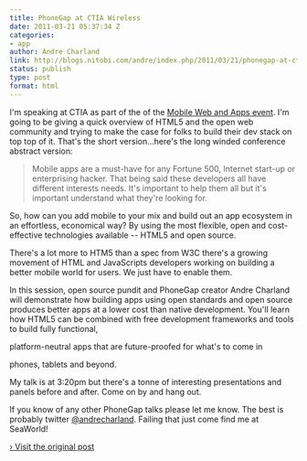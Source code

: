 ```yaml
---
title: PhoneGap at CTIA Wireless
date: 2011-03-21 05:37:34 Z
categories:
- app
author: Andre Charland
link: http://blogs.nitobi.com/andre/index.php/2011/03/21/phonegap-at-ctia-wireless/
status: publish
type: post
format: html
---
```


I'm speaking at CTIA as part of the of the [Mobile Web and Apps event](http://www.mobilewebandappsevent.com/agenda.html). I'm going to be giving a quick overview of HTML5 and the open web community and trying to make the case for folks to build their dev stack on top top of it. That's the short version…here's the long winded conference abstract version:

> Mobile apps are a must-have for any Fortune 500, Internet start-up or enterprising hacker. That being said these developers all have different interests needs. It's important to help them all but it's important understand what they're looking for.

So, how can you add mobile to your mix and build out an app ecosystem in an effortless, economical way? By using the most flexible, open and cost-effective technologies available -- HTML5 and open source.

There's a lot more to HTM5 than a spec from W3C there's a growing movement of HTML and JavaScripts developers working on building a better mobile world for users. We just have to enable them.

In this session, open source pundit and PhoneGap creator Andre Charland will demonstrate how building apps using open standards and open source produces better apps at a lower cost than native development. You'll learn how HTML5 can be combined with free development frameworks and tools to build fully functional,

platform-neutral apps that are future-proofed for what's to come in

phones, tablets and beyond.

My talk is at 3:20pm but there's a tonne of interesting presentations and panels before and after. Come on by and hang out.

If you know of any other PhoneGap talks please let me know. The best is probably twitter [@andrecharland](http://twitter.com/andrecharland). Failing that just come find me at SeaWorld!

[› Visit the original post](http://blogs.nitobi.com/andre/index.php/2011/03/21/phonegap-at-ctia-wireless/)
